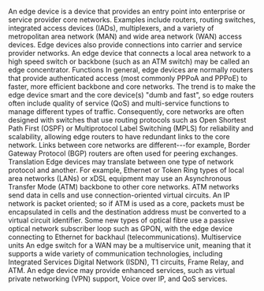 An edge device is a device that provides an entry point into enterprise
or service provider core networks. Examples include routers, routing
switches, integrated access devices (IADs), multiplexers, and a variety
of metropolitan area network (MAN) and wide area network (WAN) access
devices. Edge devices also provide connections into carrier and service
provider networks. An edge device that connects a local area network to
a high speed switch or backbone (such as an ATM switch) may be called an
edge concentrator. Functions In general, edge devices are normally
routers that provide authenticated access (most commonly PPPoA and
PPPoE) to faster, more efficient backbone and core networks. The trend
is to make the edge device smart and the core device(s) \"dumb and
fast\", so edge routers often include quality of service (QoS) and
multi-service functions to manage different types of traffic.
Consequently, core networks are often designed with switches that use
routing protocols such as Open Shortest Path First (OSPF) or
Multiprotocol Label Switching (MPLS) for reliability and scalability,
allowing edge routers to have redundant links to the core network. Links
between core networks are different---for example, Border Gateway
Protocol (BGP) routers are often used for peering exchanges. Translation
Edge devices may translate between one type of network protocol and
another. For example, Ethernet or Token Ring types of local area
networks (LANs) or xDSL equipment may use an Asynchronous Transfer Mode
(ATM) backbone to other core networks. ATM networks send data in cells
and use connection-oriented virtual circuits. An IP network is packet
oriented; so if ATM is used as a core, packets must be encapsulated in
cells and the destination address must be converted to a virtual circuit
identifier. Some new types of optical fibre use a passive optical
network subscriber loop such as GPON, with the edge device connecting to
Ethernet for backhaul (telecommunications). Multiservice units An edge
switch for a WAN may be a multiservice unit, meaning that it supports a
wide variety of communication technologies, including Integrated
Services Digital Network (ISDN), T1 circuits, Frame Relay, and ATM. An
edge device may provide enhanced services, such as virtual private
networking (VPN) support, Voice over IP, and QoS services.
